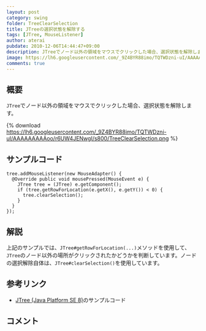 ```yaml
---
layout: post
category: swing
folder: TreeClearSelection
title: JTreeの選択状態を解除する
tags: [JTree, MouseListener]
author: aterai
pubdate: 2010-12-06T14:44:47+09:00
description: JTreeでノード以外の領域をマウスでクリックした場合、選択状態を解除します。
image: https://lh6.googleusercontent.com/_9Z4BYR88imo/TQTWDzni-uI/AAAAAAAAAoo/r6UW4JENwgI/s800/TreeClearSelection.png
comments: true
---
```

## 概要
`JTree`でノード以外の領域をマウスでクリックした場合、選択状態を解除します。

{% download https://lh6.googleusercontent.com/_9Z4BYR88imo/TQTWDzni-uI/AAAAAAAAAoo/r6UW4JENwgI/s800/TreeClearSelection.png %}

## サンプルコード
<pre class="prettyprint"><code>tree.addMouseListener(new MouseAdapter() {
  @Override public void mousePressed(MouseEvent e) {
    JTree tree = (JTree) e.getComponent();
    if (tree.getRowForLocation(e.getX(), e.getY()) &lt; 0) {
      tree.clearSelection();
    }
  }
});
</code></pre>

## 解説
上記のサンプルでは、`JTree#getRowForLocation(...)`メソッドを使用して、`JTree`のノード以外の場所がクリックされたかどうかを判断しています。ノードの選択解除自体は、`JTree#clearSelection()`を使用しています。

## 参考リンク
- [JTree (Java Platform SE 8)](https://docs.oracle.com/javase/jp/8/docs/api/javax/swing/JTree.html)のサンプルコード

<!-- dummy comment line for breaking list -->

## コメント

